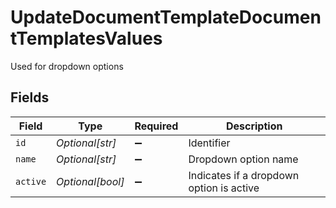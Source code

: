 # UpdateDocumentTemplateDocumentTemplatesValues

Used for dropdown options


## Fields

| Field                                    | Type                                     | Required                                 | Description                              |
| ---------------------------------------- | ---------------------------------------- | ---------------------------------------- | ---------------------------------------- |
| `id`                                     | *Optional[str]*                          | :heavy_minus_sign:                       | Identifier                               |
| `name`                                   | *Optional[str]*                          | :heavy_minus_sign:                       | Dropdown option name                     |
| `active`                                 | *Optional[bool]*                         | :heavy_minus_sign:                       | Indicates if a dropdown option is active |